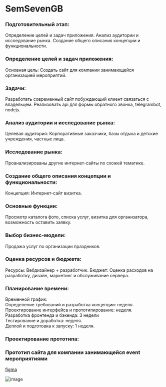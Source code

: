 # SemSevenGB

### Подготовительный этап:

Определение целей и задач приложения.
Анализ аудитории и исследование рынка.
Создание общего описания концепции и функциональности.  

### Определение целей и задач приложения:

Основная цель:
Создать сайт для компании занимающейся организацией мероприятий.  

### Задачи:

Разработать современный сайт побуждающий клиент связаться с владельцем.
Реализовать api для формы обратного звонка, telegrambot, nodejs.  

### Анализ аудитории и исследование рынка:

Целевая аудитория:
Корпоративные заказчики, базы отдыха и детские учреждения, частные лица.  

### Исследование рынка:

Проанализированы другие интернет-сайты по схожей тематике.  

### Создание общего описания концепции и функциональности:  

Концепция:
Интернет-сайт визитка.

### Основные функции:
Просмотр каталога фото, списка услуг, визитка для организатора, возможность оставить заявку.  

### Выбор бизнес-модели:

Продажа услуг по организации праздников.  

### Оценка ресурсов и бюджета:

Ресурсы:
Вебдизайнер + разработчик.
Бюджет:
Оценка расходов на разработку, дизайн, маркетинг и обслуживание сервера.
### Планирование времени:

Временной график:  
Определение требований и разработка концепции: неделя.  
Проектирование интерфейса и прототипирование: неделя.  
Разработка фронтенда и бэкенда: 3 недели  
Тестирование и доработка: неделя.  
Деплой и подготовка к запуску: 1 неделя.  
### Проектирование прототипа:

### Прототип сайта для компании занимающейся event мероприятиями

[figma](https://www.figma.com/file/q9ao12U2GzIp8kWBwKniVy/Untitled?type=design&node-id=0%3A1&mode=design&t=VUYgiaDJqYGh4ozW-1)


![image](https://github.com/ScherbakovM/SemSevenGB/assets/109952823/4e570795-124c-4052-9d48-53e6d4b3097d)

